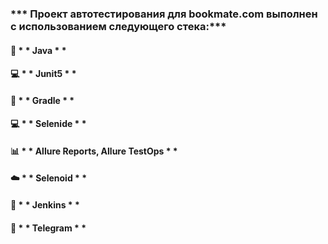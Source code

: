 ### *** Проект автотестирования для bookmate.com выполнен с использованием следующего стека:***

#### :muscle: * * Java * *
#### :computer: * * Junit5 * *
#### :construction_worker: * * Gradle * *
#### :computer: * * Selenide * *
#### :bar_chart: * * Allure Reports, Allure TestOps * *
#### :cloud: * * Selenoid * *
#### :construction_worker: * * Jenkins * *
#### :iphone: * * Telegram * *
